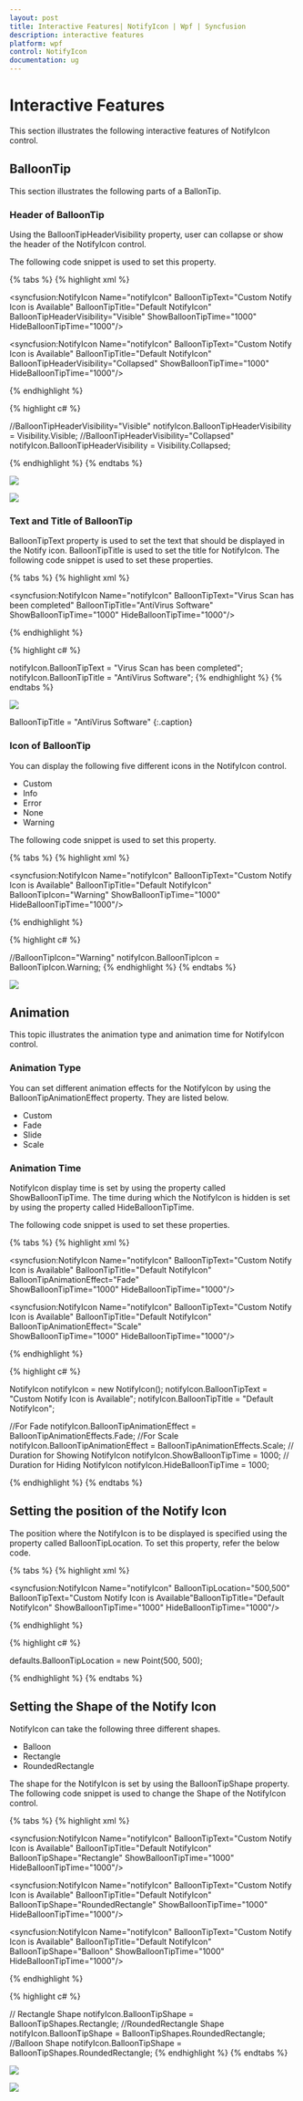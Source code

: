 ```yaml
---
layout: post
title: Interactive Features| NotifyIcon | Wpf | Syncfusion
description: interactive features
platform: wpf
control: NotifyIcon
documentation: ug
---
```


# Interactive Features

This section illustrates the following interactive features of NotifyIcon control. 

## BalloonTip

This section illustrates the following parts of a BallonTip.

### Header of BalloonTip

Using the BalloonTipHeaderVisibility property, user can collapse or show the header of the NotifyIcon control.

The following code snippet is used to set this property.

{% tabs %}
{% highlight xml %}


<!--BalloonTipHeaderVisibility="Visible" -->
<syncfusion:NotifyIcon Name="notifyIcon" BalloonTipText="Custom Notify 
Icon is Available"  BalloonTipTitle="Default NotifyIcon" BalloonTipHeaderVisibility="Visible" 
ShowBalloonTipTime="1000" HideBalloonTipTime="1000"/>

<!--BalloonTipHeaderVisibility="Collapsed" -->
<syncfusion:NotifyIcon Name="notifyIcon" BalloonTipText="Custom Notify 
Icon is Available"  BalloonTipTitle="Default NotifyIcon" BalloonTipHeaderVisibility="Collapsed" 
ShowBalloonTipTime="1000" HideBalloonTipTime="1000"/>

{% endhighlight %}

{% highlight c# %}

//BalloonTipHeaderVisibility="Visible"
notifyIcon.BalloonTipHeaderVisibility = Visibility.Visible;
//BalloonTipHeaderVisibility="Collapsed"
notifyIcon.BalloonTipHeaderVisibility = Visibility.Collapsed;

{% endhighlight %}
{% endtabs %}


![](Interactive-Features_images/Interactive-Features_img1.jpeg)



![](Interactive-Features_images/Interactive-Features_img2.jpeg)



### Text and Title of BalloonTip

BalloonTipText property is used to set the text that should be displayed in the Notify icon. BalloonTipTitle is used to set the title for NotifyIcon. The following code snippet is used to set these properties.

{% tabs %}
{% highlight xml %}


<syncfusion:NotifyIcon Name="notifyIcon" BalloonTipText="Virus Scan has been 
completed" BalloonTipTitle="AntiVirus Software" ShowBalloonTipTime="1000" 
HideBalloonTipTime="1000"/>

{% endhighlight %}

{% highlight c# %}


notifyIcon.BalloonTipText = "Virus Scan has been completed";
notifyIcon.BalloonTipTitle = "AntiVirus Software";
{% endhighlight %}
{% endtabs %}


![](Interactive-Features_images/Interactive-Features_img3.jpeg)



BalloonTipTitle = "AntiVirus Software"
{:.caption}

### Icon of BalloonTip

You can display the following five different icons in the NotifyIcon control. 

* Custom
* Info
* Error
* None
* Warning

The following code snippet is used to set this property.

{% tabs %}
{% highlight xml %}

<!-- BalloonTipIcon="Warning" -->
<syncfusion:NotifyIcon Name="notifyIcon" BalloonTipText="Custom Notify 
Icon is Available"  BalloonTipTitle="Default NotifyIcon" BalloonTipIcon="Warning" 
ShowBalloonTipTime="1000" HideBalloonTipTime="1000"/>

{% endhighlight %}

{% highlight c# %}

//BalloonTipIcon="Warning"
notifyIcon.BalloonTipIcon = BalloonTipIcon.Warning;
{% endhighlight %}
{% endtabs %}


![](Interactive-Features_images/Interactive-Features_img4.jpeg)



## Animation

This topic illustrates the animation type and animation time for NotifyIcon control.

### Animation Type

You can set different animation effects for the NotifyIcon by using the BalloonTipAnimationEffect property. They are listed below.

* Custom
* Fade
* Slide
* Scale

### Animation Time

NotifyIcon display time is set by using the property called ShowBalloonTipTime. The time during which the NotifyIcon is hidden is set by using the property called HideBalloonTipTime.

The following code snippet is used to set these properties.

{% tabs %}
{% highlight xml %}

<!-- For Fade -->
<syncfusion:NotifyIcon Name="notifyIcon" BalloonTipText="Custom Notify 
Icon is Available"  BalloonTipTitle="Default NotifyIcon" BalloonTipAnimationEffect="Fade"  
ShowBalloonTipTime="1000" HideBalloonTipTime="1000"/>

<!-- For Scale -->
<syncfusion:NotifyIcon Name="notifyIcon" BalloonTipText="Custom Notify 
Icon is Available"  BalloonTipTitle="Default NotifyIcon" BalloonTipAnimationEffect="Scale"  
ShowBalloonTipTime="1000" HideBalloonTipTime="1000"/>

{% endhighlight %}
 
{% highlight c# %}

NotifyIcon notifyIcon = new NotifyIcon();
notifyIcon.BalloonTipText = "Custom Notify Icon is Available";
notifyIcon.BalloonTipTitle = "Default NotifyIcon";

//For Fade
notifyIcon.BalloonTipAnimationEffect = BalloonTipAnimationEffects.Fade;
//For Scale
notifyIcon.BalloonTipAnimationEffect = BalloonTipAnimationEffects.Scale;
// Duration for Showing NotifyIcon
notifyIcon.ShowBalloonTipTime = 1000; 
// Duration for Hiding NotifyIcon
notifyIcon.HideBalloonTipTime = 1000;

{% endhighlight %}
{% endtabs %}

## Setting the position of the Notify Icon

The position where the NotifyIcon is to be displayed is specified using the property called BalloonTipLocation. To set this property, refer the below code.

{% tabs %}
{% highlight xml %}

<syncfusion:NotifyIcon Name="notifyIcon" BalloonTipLocation="500,500" BalloonTipText="Custom Notify 
Icon is Available"BalloonTipTitle="Default NotifyIcon" 
ShowBalloonTipTime="1000" HideBalloonTipTime="1000"/>

{% endhighlight %}

{% highlight c# %}

defaults.BalloonTipLocation = new Point(500, 500);

{% endhighlight %}
{% endtabs %}

## Setting the Shape of the Notify Icon

NotifyIcon can take the following three different shapes.

* Balloon
* Rectangle
* RoundedRectangle

The shape for the NotifyIcon is set by using the BalloonTipShape property. The following code snippet is used to change the Shape of the NotifyIcon control.

{% tabs %}
{% highlight xml %}

<!-- Rectangle Shape -->
<syncfusion:NotifyIcon Name="notifyIcon" BalloonTipText="Custom Notify 
Icon is Available"  BalloonTipTitle="Default NotifyIcon" BalloonTipShape="Rectangle"
ShowBalloonTipTime="1000" HideBalloonTipTime="1000"/>

<!-- RoundedRectangle Shape -->
<syncfusion:NotifyIcon Name="notifyIcon" BalloonTipText="Custom Notify 
Icon is Available"  BalloonTipTitle="Default NotifyIcon" BalloonTipShape="RoundedRectangle" 
ShowBalloonTipTime="1000" HideBalloonTipTime="1000"/>

<!-- Balloon Shape -->
<syncfusion:NotifyIcon Name="notifyIcon" BalloonTipText="Custom Notify 
Icon is Available"  BalloonTipTitle="Default NotifyIcon" BalloonTipShape="Balloon" 
ShowBalloonTipTime="1000" HideBalloonTipTime="1000"/>

{% endhighlight %}

{% highlight c# %}

// Rectangle Shape
notifyIcon.BalloonTipShape = BalloonTipShapes.Rectangle;
//RoundedRectangle Shape
notifyIcon.BalloonTipShape = BalloonTipShapes.RoundedRectangle;
//Balloon Shape
notifyIcon.BalloonTipShape = BalloonTipShapes.RoundedRectangle;
{% endhighlight %}
{% endtabs %}



![](Interactive-Features_images/Interactive-Features_img5.jpeg)


![](Interactive-Features_images/Interactive-Features_img6.jpeg)



